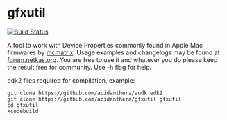 gfxutil
=======

[![Build Status](https://github.com/acidanthera/gfxutil/actions/workflows/main.yml/badge.svg?branch=master)](https://github.com/acidanthera/gfxutil/actions)

A tool to work with Device Properties commonly found in Apple Mac firmwares by [mcmatrix](http://forum.netkas.org/index.php?action=profile;u=4). Usage examples and changelogs may be found at [forum.netkas.org](http://forum.netkas.org/index.php?topic=64.0). You are free to use it and whatever you do please keep the result free for community. Use -h flag for help.

edk2 files required for compilation,  example:

```
git clone https://github.com/acidanthera/audk edk2
git clone https://github.com/acidanthera/gfxutil gfxutil
cd gfxutil
xcodebuild
```
